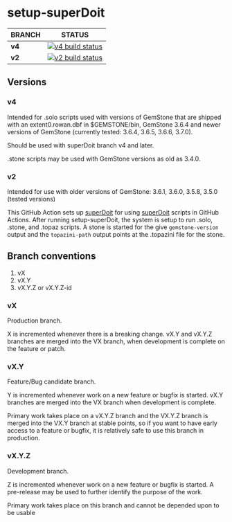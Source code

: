# setup-superDoit
BRANCH | STATUS
------------- | -------------
**v4** | [![**v4** build status](https://github.com/dalehenrich/setup-superDoit/actions/workflows/ci.yml/badge.svg?branch=v4)](https://github.com/dalehenrich/setup-superDoit/actions)
**v2** | [![**v2** build status](https://github.com/dalehenrich/setup-superDoit/actions/workflows/ci.yml/badge.svg?branch=v2)](https://github.com/dalehenrich/setup-superDoit/actions)

## Versions
### v4
Intended for .solo scripts used with versions of GemStone that are shipped with an extent0.rowan.dbf in $GEMSTONE/bin, GemStone 3.6.4 and newer versions of GemStone (currently tested: 3.6.4, 3.6.5, 3.6.6, 3.7.0). 

Should be used with superDoit branch v4 and later. 

.stone scripts may be used with GemStone versions as old as 3.4.0.

### v2
Intended for use with older versions of GemStone: 3.6.1, 3.6.0, 3.5.8, 3.5.0 (tested versions)

This GitHub Action sets up [superDoit] for using [superDoit] scripts in GitHub Actions.
After running setup-superDoit, the system is setup to run .solo, .stone, and .topaz scripts.
A stone is started for the give `gemstone-version` output and the `topazini-path` output points at the .topazini file for the stone.

## Branch conventions
1. vX
2. vX.Y
3. vX.Y.Z or vX.Y.Z-id

### vX
Production branch.

X is incremented whenever there is a breaking change.
vX.Y and vX.Y.Z branches are merged into the VX branch, when development is complete on the feature or patch.

### vX.Y
Feature/Bug candidate branch.
 
Y is incremented whenever work on a new feature or bugfix is started.
vX.Y branches are merged into the VX branch when development is complete.

Primary work takes place on a vX.Y.Z branch and the VX.Y.Z branch is merged into the VX.Y branch at stable points, so if you want to have early access to a feature or bugfix, it is relatively safe to use this branch in production.

### vX.Y.Z
Development branch.

Z is incremented whenever work on a new feature or bugfix is started.
A pre-release may be used to further identify the purpose of the work.

Primary work takes place on this branch and cannot be depended upon to be usable
 

[superDoit]: https://github.com/dalehenrich/superDoit

